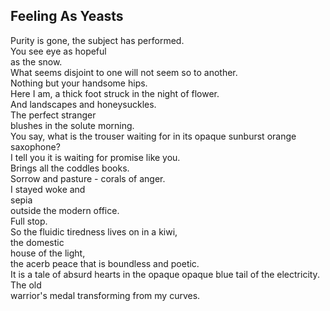Feeling As Yeasts
-----------------
Purity is gone, the subject has performed.  
You see eye as hopeful  
as the snow.  
What seems disjoint to one will not seem so to another.  
Nothing but your handsome hips.  
Here I am, a thick foot struck in the night of flower.  
And landscapes and honeysuckles.  
The perfect stranger  
blushes in the solute morning.  
You say, what is the trouser waiting for in its opaque sunburst orange saxophone?  
I tell you it is waiting for promise like you.  
Brings all the coddles books.  
Sorrow and pasture - corals of anger.  
I stayed woke and  
sepia  
outside the modern office.  
Full stop.  
So the fluidic tiredness lives on in a kiwi,  
the domestic  
house of the light,  
the acerb peace that is boundless and poetic.  
It is a tale of absurd hearts in the opaque opaque blue tail of the electricity.  
The old  
warrior's medal transforming from my curves.  
